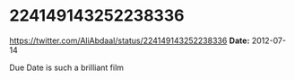 # 224149143252238336
https://twitter.com/AliAbdaal/status/224149143252238336
**Date:** 2012-07-14

Due Date is such a brilliant film
